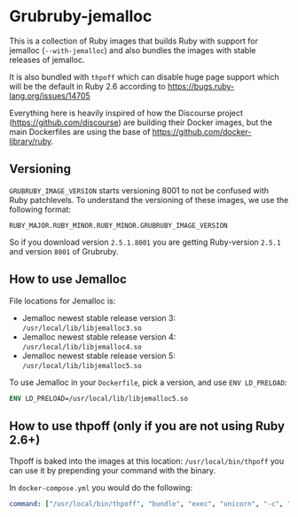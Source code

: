 # Grubruby-jemalloc

This is a collection of Ruby images that builds Ruby with support for jemalloc (`--with-jemalloc`) and also bundles the images with stable releases of jemalloc.

It is also bundled with `thpoff` which can disable huge page support which will be the default in Ruby 2.6 according to https://bugs.ruby-lang.org/issues/14705

Everything here is heavily inspired of how the Discourse project (https://github.com/discourse) are building their Docker images, but the main Dockerfiles are using the base of https://github.com/docker-library/ruby.

## Versioning

`GRUBRUBY_IMAGE_VERSION` starts versioning 8001 to not be confused with Ruby patchlevels. To understand the versioning of these images, we use the following format:

```
RUBY_MAJOR.RUBY_MINOR.RUBY_MINOR.GRUBRUBY_IMAGE_VERSION
```

So if you download version `2.5.1.8001` you are getting Ruby-version `2.5.1` and version `8001` of Grubruby.

## How to use Jemalloc

File locations for Jemalloc is:

- Jemalloc newest stable release version 3: `/usr/local/lib/libjemalloc3.so`
- Jemalloc newest stable release version 4: `/usr/local/lib/libjemalloc4.so`
- Jemalloc newest stable release version 5: `/usr/local/lib/libjemalloc5.so`

To use Jemalloc in your `Dockerfile`, pick a version, and use `ENV LD_PRELOAD`:

```dockerfile
ENV LD_PRELOAD=/usr/local/lib/libjemalloc5.so
```

## How to use thpoff (only if you are not using Ruby 2.6+)

Thpoff is baked into the images at this location: `/usr/local/bin/thpoff` you can use it by prepending your command with the binary.

In `docker-compose.yml` you would do the following:

```yaml
command: ["/usr/local/bin/thpoff", "bundle", "exec", "unicorn", "-c", "config/unicorn.rb"]
```
